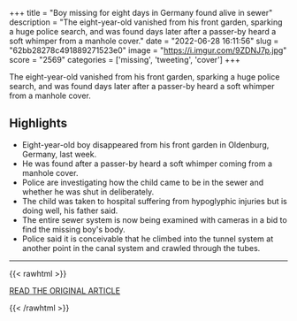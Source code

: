 +++
title = "Boy missing for eight days in Germany found alive in sewer"
description = "The eight-year-old vanished from his front garden, sparking a huge police search, and was found days later after a passer-by heard a soft whimper from a manhole cover."
date = "2022-06-28 16:11:56"
slug = "62bb28278c491889271523e0"
image = "https://i.imgur.com/9ZDNJ7p.jpg"
score = "2569"
categories = ['missing', 'tweeting', 'cover']
+++

The eight-year-old vanished from his front garden, sparking a huge police search, and was found days later after a passer-by heard a soft whimper from a manhole cover.

## Highlights

- Eight-year-old boy disappeared from his front garden in Oldenburg, Germany, last week.
- He was found after a passer-by heard a soft whimper coming from a manhole cover.
- Police are investigating how the child came to be in the sewer and whether he was shut in deliberately.
- The child was taken to hospital suffering from hypoglyphic injuries but is doing well, his father said.
- The entire sewer system is now being examined with cameras in a bid to find the missing boy's body.
- Police said it is conceivable that he climbed into the tunnel system at another point in the canal system and crawled through the tubes.

---

{{< rawhtml >}}
  <p class="article-category">
    <a target="_blank" href="https://news.sky.com/story/boy-missing-for-eight-days-in-germany-found-alive-in-sewer-12641758">READ THE ORIGINAL ARTICLE</a>
  </p>
{{< /rawhtml >}}
